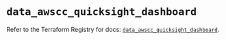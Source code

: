# `data_awscc_quicksight_dashboard`

Refer to the Terraform Registry for docs: [`data_awscc_quicksight_dashboard`](https://registry.terraform.io/providers/hashicorp/awscc/0.70.0/docs/data-sources/quicksight_dashboard).
